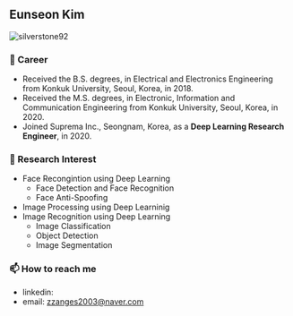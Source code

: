 ## Eunseon Kim 
<p align="left"> <img src="https://komarev.com/ghpvc/?username=silverstone92" alt="silverstone92" /> </p>

### 🔭 Career
- Received the B.S. degrees, in Electrical and Electronics Engineering from Konkuk University, Seoul, Korea, in 2018.
- Received the M.S. degrees, in Electronic, Information and Communication Engineering from Konkuk University, Seoul, Korea, in 2020.
- Joined Suprema Inc., Seongnam, Korea, as a **Deep Learning Research Engineer**, in 2020.

### 🌱 Research Interest
- Face Recongintion using Deep Learning
  - Face Detection and Face Recognition
  - Face Anti-Spoofing
- Image Processing using Deep Learninig
- Image Recognition using Deep Learning
  - Image Classification
  - Object Detection
  - Image Segmentation

### 📫 How to reach me
- linkedin:
- email: zzanges2003@naver.com

<!--
**silverstone92/silverstone92** is a ✨ _special_ ✨ repository because its `README.md` (this file) appears on your GitHub profile.

Here are some ideas to get you started:

- 🔭 I’m currently working on ...
- 🌱 I’m currently learning ...
- 👯 I’m looking to collaborate on ...
- 🤔 I’m looking for help with ...
- 💬 Ask me about ...
- 📫 How to reach me: ...
- 😄 Pronouns: ...
- ⚡ Fun fact: ...
-->
